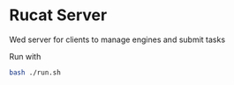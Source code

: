 # Rucat Server

Wed server for clients to manage engines and submit tasks

Run with
```bash
bash ./run.sh
```